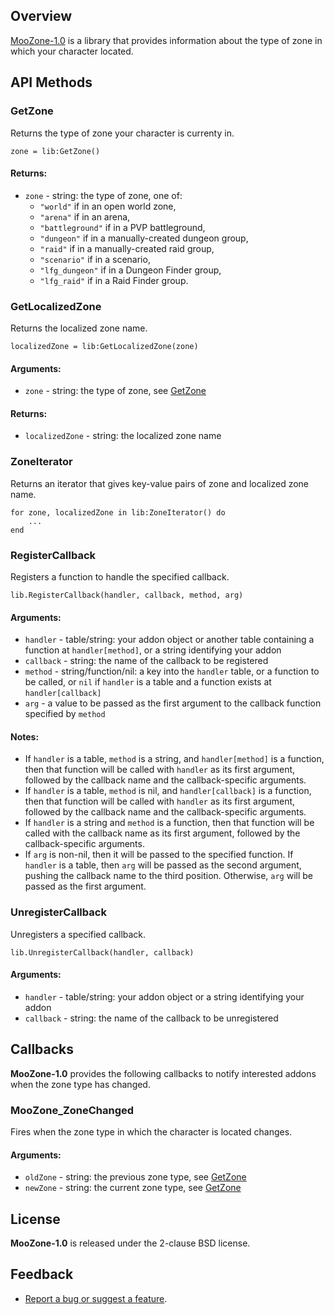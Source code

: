 Overview
--------

[MooZone-1.0][project] is a library that provides information about the type of zone in which your character located.


API Methods
-----------

### <a name="getzone"></a>GetZone

Returns the type of zone your character is currenty in.

    zone = lib:GetZone()

#### Returns:

* `zone` - string: the type of zone, one of:
  * `"world"` if in an open world zone,
  * `"arena"` if in an arena,
  * `"battleground"` if in a PVP battleground,
  * `"dungeon"` if in a manually-created dungeon group,
  * `"raid"` if in a manually-created raid group,
  * `"scenario"` if in a scenario,
  * `"lfg_dungeon"` if in a Dungeon Finder group,
  * `"lfg_raid"` if in a Raid Finder group.

### GetLocalizedZone

Returns the localized zone name.

    localizedZone = lib:GetLocalizedZone(zone)

#### Arguments:

* `zone` - string: the type of zone, see [GetZone](#getzone)

#### Returns:

* `localizedZone` - string: the localized zone name

### ZoneIterator

Returns an iterator that gives key-value pairs of zone and localized zone name.

    for zone, localizedZone in lib:ZoneIterator() do
        ...
    end

### RegisterCallback

Registers a function to handle the specified callback.

    lib.RegisterCallback(handler, callback, method, arg)

#### Arguments:

* `handler` - table/string: your addon object or another table containing a function at `handler[method]`, or a string identifying your addon
* `callback` - string: the name of the callback to be registered
* `method` - string/function/nil: a key into the `handler` table, or a function to be called, or `nil` if `handler` is a table and a function exists at `handler[callback]`
* `arg` - a value to be passed as the first argument to the callback function specified by `method`

#### Notes:

* If `handler` is a table, `method` is a string, and `handler[method]` is a function, then that function will be called with `handler` as its first argument, followed by the callback name and the callback-specific arguments.
* If `handler` is a table, `method` is nil, and `handler[callback]` is a function, then that function will be called with `handler` as its first argument, followed by the callback name and the callback-specific arguments.
* If `handler` is a string and `method` is a function, then that function will be called with the callback name as its first argument, followed by the callback-specific arguments.
* If `arg` is non-nil, then it will be passed to the specified function. If `handler` is a table, then `arg` will be passed as the second argument, pushing the callback name to the third position. Otherwise, `arg` will be passed as the first argument.

### UnregisterCallback

Unregisters a specified callback.

    lib.UnregisterCallback(handler, callback)

#### Arguments:

* `handler` - table/string: your addon object or a string identifying your addon
* `callback` - string: the name of the callback to be unregistered


Callbacks
---------

__MooZone-1.0__ provides the following callbacks to notify interested addons when the zone type has changed.

### MooZone_ZoneChanged

Fires when the zone type in which the character is located changes.

#### Arguments:

* `oldZone` - string: the previous zone type, see [GetZone](#getzone)
* `newZone` - string: the current zone type, see [GetZone](#getzone)


License
-------
__MooZone-1.0__ is released under the 2-clause BSD license.


Feedback
--------

+ [Report a bug or suggest a feature][project-issue-tracker].

  [project]: https://www.github.com/ultijlam/moozone-1-0
  [project-issue-tracker]: https://github.com/ultijlam/moozone-1-0/issues